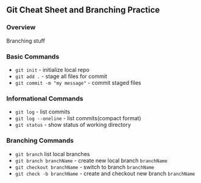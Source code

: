 ## Git Cheat Sheet and Branching Practice

### Overview
Branching stuff

### Basic Commands
* `git init` - initialize local repo
* `git add .` - stage all files for commit
* `git commit -m "my message"` - commit staged files

### Informational Commands
* `git log` - list commits
* `git log --oneline` - list commits(compact format)
* `git status` - show status of working directory

### Branching Commands
* `git branch` list local branches
* `git branch branchName` - create new local branch `branchName`
* `git checkout branchName` - switch to branch `branchName`
* `git check -b branchName` - create and checkout new branch `branchName`
